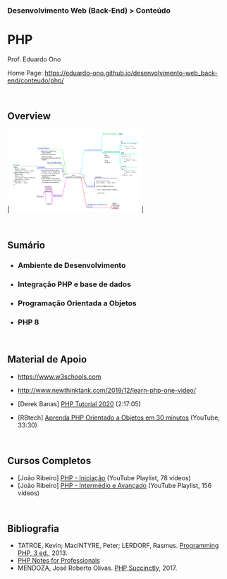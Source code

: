 ### Desenvolvimento Web (Back-End) > Conteúdo

# PHP

Prof. Eduardo Ono

Home Page: https://eduardo-ono.github.io/desenvolvimento-web_back-end/conteudo/php/

<br>

## Overview

|[<img src="../../mapas-mentais/php-linguagem.svg" width="300px">](../../mapas-mentais/php-linguagem.svg)|

<br>

## Sumário

  * ### Ambiente de Desenvolvimento

  * ### Integração PHP e base de dados

  * ### Programação Orientada a Objetos

  * ### PHP 8

<br>

## Material de Apoio

* https://www.w3schools.com
* http://www.newthinktank.com/2019/12/learn-php-one-video/

* [Derek Banas] [PHP Tutorial 2020](https://www.youtube.com/watch?v=NihZYkNpslE) (2:17:05)

* [RBtech] [Aprenda PHP Orientado a Objetos em 30 minutos](https://www.youtube.com/watch?v=_mBqvoSJIBU) (YouTube, 33:30)

<br>

## Cursos Completos

* [João Ribeiro] [PHP - Iniciação](https://www.youtube.com/playlist?list=PLXik_5Br-zO8k6B-mP_udfaQZKXfhOgkv) (YouTube Playlist, 78 vídeos)
* [João Ribeiro] [PHP - Intermédio e Avançado](https://www.youtube.com/playlist?list=PLXik_5Br-zO8u5mCnTdAxGuUBbhUM9fa6) (YouTube Playlist, 156 vídeos)

<br>

## Bibliografia

* TATROE, Kevin; MacINTYRE, Peter; LERDORF, Rasmus. [Programming PHP, 3 ed.](https://archive.org/details/ProgrammingPHP3rdEdition), 2013.
* [PHP Notes for Professionals]()
* MENDOZA, José Roberto Olivas. [PHP Succinctly](https://www.syncfusion.com/ebooks/php_succinctly), 2017.

<br>
